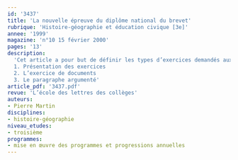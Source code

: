 ```yaml
---
id: '3437'
title: 'La nouvelle épreuve du diplôme national du brevet'
rubrique: 'Histoire-géographie et éducation civique [3e]'
annee: '1999'
magazine: 'n°10 15 février 2000'
pages: '13'
description: 
  'Cet article a pour but de définir les types d’exercices demandés aux élèves et de montrer la cohérence de l’épreuve à travers des exemples concrets…
  1. Présentation des exercices
  2. L’exercice de documents
  3. Le paragraphe argumenté'
article_pdf: '3437.pdf'
revue: 'L’école des lettres des collèges'
auteurs:
- Pierre Martin
disciplines:
- histoire-géographie
niveau_etudes:
- troisième
programmes:
- mise en œuvre des programmes et progressions annuelles
---
```

